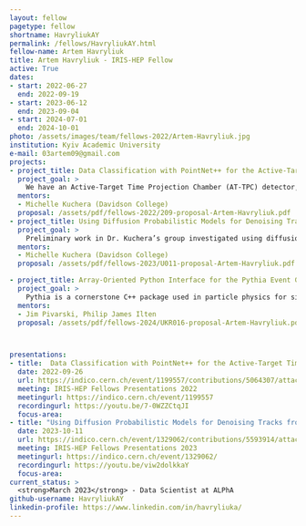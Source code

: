 ```yaml
---
layout: fellow
pagetype: fellow
shortname: HavryliukAY
permalink: /fellows/HavryliukAY.html
fellow-name: Artem Havryliuk
title: Artem Havryliuk - IRIS-HEP Fellow
active: True
dates:
- start: 2022-06-27
  end: 2022-09-19
- start: 2023-06-12
  end: 2023-09-04
- start: 2024-07-01
  end: 2024-10-01
photo: /assets/images/team/fellows-2022/Artem-Havryliuk.jpg
institution: Kyiv Academic University
e-mail: 03artem09@gmail.com
projects:
- project_title: Data Classification with PointNet++ for the Active-Target Time Projection Chamber at FRIB
  project_goal: >
    We have an Active-Target Time Projection Chamber (AT-TPC) detector, which consists of a gas chamber (the detector gas is at the same time the target material), a source of magnetic and electric fields, and the pad plane on which particles are detected. The task is to extract information from the data that we receive on the detector, such as information about energy and angles, as well as the classification of events to identify particles, using a model built on the basis of the PointNet architecture.
  mentors:
  - Michelle Kuchera (Davidson College)
  proposal: /assets/pdf/fellows-2022/209-proposal-Artem-Havryliuk.pdf
- project_title: Using Diffusion Probabilistic Models for Denoising Tracks from AT-TPC Detector
  project_goal: >
    Preliminary work in Dr. Kuchera’s group investigated using diffusion probabilistic models (dpm) as a surrogate simulator for generating point clouds from the AT-TPC detector. I propose to continue this idea, but in order to denoise and clean charged particle tracks recorded by the AT-TPC detector. We plan to model the problem as unpaired, event-to-event domain translation. One domain would comprise AT-TPC events generated via simulation; the other would comprise events recorded during actual experiments with the detector. We expect the trained model to be able to remove noise from tracks.
  mentors:
  - Michelle Kuchera (Davidson College)
  proposal: /assets/pdf/fellows-2023/U011-proposal-Artem-Havryliuk.pdf

- project_title: Array-Oriented Python Interface for the Pythia Event Generator
  project_goal: >
    Pythia is a cornerstone C++ package used in particle physics for simulating high-energy collisions. Although Pythia's current Python interface is excellent for prototyping due to its comprehensive feature set, including bi-directional bindings, it becomes inefficient when analyzing large datasets because of its one-event-at-a-time approach. This project aims to develop an array-oriented Python interface for Pythia, leveraging the Awkward Array library to enhance performance and usability, particularly in interactive environments like Jupyter notebooks. By focusing on a streamlined feature set optimized for speed, this new interface will facilitate more efficient data handling, enabling the usage of Pythia through the Python interface for large-scale production-level simulation.
  mentors:
  - Jim Pivarski, Philip James Ilten
  proposal: /assets/pdf/fellows-2024/UKR016-proposal-Artem-Havryliuk.pdf



presentations:
- title:  Data Classification with PointNet++ for the Active-Target Time Projection Chamber at FRIB
  date: 2022-09-26
  url: https://indico.cern.ch/event/1199557/contributions/5064307/attachments/2516266/4326117/Havryliuk_Final_Presentation.pdf
  meeting: IRIS-HEP Fellows Presentations 2022
  meetingurl: https://indico.cern.ch/event/1199557
  recordingurl: https://youtu.be/7-0WZZCtqJI
  focus-area:
- title: "Using Diffusion Probabilistic Models for Denoising Tracks from AT-TPC Detector"
  date: 2023-10-11
  url: https://indico.cern.ch/event/1329062/contributions/5593914/attachments/2730732/4750722/DPM_IRIS-HEP.pdf
  meeting: IRIS-HEP Fellows Presentations 2023
  meetingurl: https://indico.cern.ch/event/1329062/
  recordingurl: https://youtu.be/viw2dolkkaY
  focus-area:
current_status: >
  <strong>March 2023</strong> - Data Scientist at ALPhA
github-username: HavryliukAY
linkedin-profile: https://www.linkedin.com/in/havryliuka/
---
```

